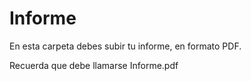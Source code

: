 # Informe

En esta carpeta debes subir tu informe, en formato PDF.

Recuerda que debe llamarse Informe.pdf
